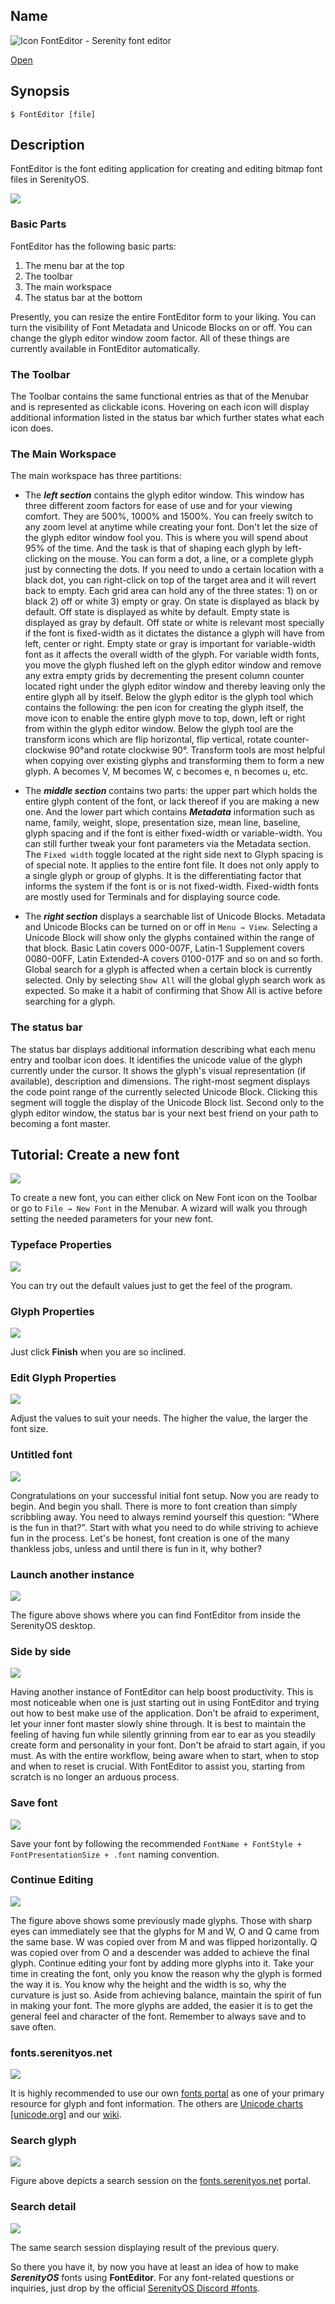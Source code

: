 ## Name

![Icon](/res/icons/16x16/app-font-editor.png) FontEditor - Serenity font editor

[Open](file:///bin/FontEditor)

## Synopsis

```**sh
$ FontEditor [file]
```

## Description

FontEditor is the font editing application for creating and editing bitmap font files in SerenityOS.

![](FontEditor.png)

### Basic Parts

FontEditor has the following basic parts:

1. The menu bar at the top
2. The toolbar
3. The main workspace
4. The status bar at the bottom

Presently, you can resize the entire FontEditor form to your liking. You can turn the visibility of Font Metadata and Unicode Blocks on or off. You can change the glyph editor window zoom factor. All of these things are currently available in FontEditor automatically.

### The Toolbar

The Toolbar contains the same functional entries as that of the Menubar and is represented as clickable icons. Hovering on each icon will display additional information listed in the status bar which further states what each icon does.

### The Main Workspace

The main workspace has three partitions:

-   The **_left section_** contains the glyph editor window. This window has three different zoom factors for ease of use and for your viewing comfort. They are 500%, 1000% and 1500%. You can freely switch to any zoom level at anytime while creating your font. Don't let the size of the glyph editor window fool you. This is where you will spend about 95% of the time. And the task is that of shaping each glyph by left-clicking on the mouse. You can form a dot, a line, or a complete glyph just by connecting the dots. If you need to undo a certain location with a black dot, you can right-click on top of the target area and it will revert back to empty. Each grid area can hold any of the three states: 1) on or black 2) off or white 3) empty or gray. On state is displayed as black by default. Off state is displayed as white by default. Empty state is displayed as gray by default. Off state or white is relevant most specially if the font is fixed-width as it dictates the distance a glyph will have from left, center or right. Empty state or gray is important for variable-width font as it affects the overall width of the glyph. For variable width fonts, you move the glyph flushed left on the glyph editor window and remove any extra empty grids by decrementing the present column counter located right under the glyph editor window and thereby leaving only the entire glyph all by itself. Below the glyph editor is the glyph tool which contains the following: the pen icon for creating the glyph itself, the move icon to enable the entire glyph move to top, down, left or right from within the glyph editor window. Below the glyph tool are the transform icons which are flip horizontal, flip vertical, rotate counter-clockwise 90°and rotate clockwise 90°. Transform tools are most helpful when copying over existing glyphs and transforming them to form a new glyph. A becomes V, M becomes W, c becomes e, n becomes u, etc.

-   The **_middle section_** contains two parts: the upper part which holds the entire glyph content of the font, or lack thereof if you are making a new one. And the lower part which contains **_Metadata_** information such as name, family, weight, slope, presentation size, mean line, baseline, glyph spacing and if the font is either fixed-width or variable-width. You can still further tweak your font parameters via the Metadata section. The `Fixed width` toggle located at the right side next to Glyph spacing is of special note. It applies to the entire font file. It does not only apply to a single glyph or group of glyphs. It is the differentiating factor that informs the system if the font is or is not fixed-width. Fixed-width fonts are mostly used for Terminals and for displaying source code.

-   The **_right section_** displays a searchable list of Unicode Blocks.
    Metadata and Unicode Blocks can be turned on or off in `Menu → View`. Selecting a Unicode Block will show only the glyphs contained within the range of that block. Basic Latin covers 000-007F, Latin-1 Supplement covers 0080-00FF, Latin Extended-A covers 0100-017F and so on and so forth. Global search for a glyph is affected when a certain block is currently selected. Only by selecting `Show All` will the global glyph search work as expected. So make it a habit of confirming that Show All is active before searching for a glyph.

### The status bar

The status bar displays additional information describing what each menu entry and toolbar icon does. It identifies the unicode value of the glyph currently under the cursor. It shows the glyph's visual representation (if available), description and dimensions. The right-most segment displays the code point range of the currently selected Unicode Block. Clicking this segment will toggle the display of the Unicode Block list. Second only to the glyph editor window, the status bar is your next best friend on your path to becoming a font master.

## Tutorial: Create a new font

![](FontEditor_New_Font.png)

To create a new font, you can either click on New Font icon on the Toolbar or go to `File → New Font` in the Menubar.
A wizard will walk you through setting the needed parameters for your new font.

### Typeface Properties

![](FontEditor_Typeface_properties.png)

You can try out the default values just to get the feel of the program.

### Glyph Properties

![](FontEditor_Glyph_properties.png)

Just click **Finish** when you are so inclined.

### Edit Glyph Properties

![](FontEditor_Edit_Glyph_properties.png)

Adjust the values to suit your needs. The higher the value, the larger the font size.

### Untitled font

![](FontEditor_Untitled.png)

Congratulations on your successful initial font setup. Now you are ready to begin. And begin you shall. There is more to font creation than simply scribbling away. You need to always remind yourself this question: "Where is the fun in that?". Start with what you need to do while striving to achieve fun in the process. Let's be honest, font creation is one of the many thankless jobs, unless and until there is fun in it, why bother?

### Launch another instance

![](FontEditor_Launching_second_instance.png)

The figure above shows where you can find FontEditor from inside the SerenityOS desktop.

### Side by side

![](FontEditor_Twins_sidebyside.png)

Having another instance of FontEditor can help boost productivity. This is most noticeable when one is just starting out in using FontEditor and trying out how to best make use of the application. Don't be afraid to experiment, let your inner font master slowly shine through. It is best to maintain the feeling of having fun while silently grinning from ear to ear as you steadily create form and personality in your font. Don't be afraid to start again, if you must. As with the entire workflow, being aware when to start, when to stop and when to reset is crucial. With FontEditor to assist you, starting from scratch is no longer an arduous process.

### Save font

![](FontEditor_Save_font_as.png)

Save your font by following the recommended `FontName + FontStyle + FontPresentationSize + .font` naming convention.

### Continue Editing

![](FontEditor_Continue_editing_current_font.png)

The figure above shows some previously made glyphs. Those with sharp eyes can immediately see that the glyphs for M and W, O and Q came from the same base. W was copied over from M and was flipped horizontally. Q was copied over from O and a descender was added to achieve the final glyph. Continue editing your font by adding more glyphs into it. Take your time in creating the font, only you know the reason why the glyph is formed the way it is. You know why the height and the width is so, why the curvature is just so. Aside from achieving balance, maintain the spirit of fun in making your font. The more glyphs are added, the easier it is to get the general feel and character of the font. Remember to always save and to save often.

### fonts.serenityos.net

![](Fonts_SerenityOS_dot_Net.png)

It is highly recommended to use our own [fonts portal](https://fonts.serenityos.net) as one of your primary resource for glyph and font information. The others are [Unicode charts [unicode.org]](https://www.unicode.org/charts/) and our [wiki](https://wiki.serenityos.net).

### Search glyph

![](Fonts_SerenityOS_dot_Net_search_result.png)

Figure above depicts a search session on the [fonts.serenityos.net](https://fonts.serenityos.net) portal.

### Search detail

![](Fonts_SerenityOS_dot_Net_result_detail.png)

The same search session displaying result of the previous query.

So there you have it, by now you have at least an idea of how to make **_SerenityOS_** fonts using **FontEditor**. For any font-related questions or inquiries, just drop by the official [SerenityOS Discord #fonts](https://discord.com/channels/830522505605283862/927893781968191508).
